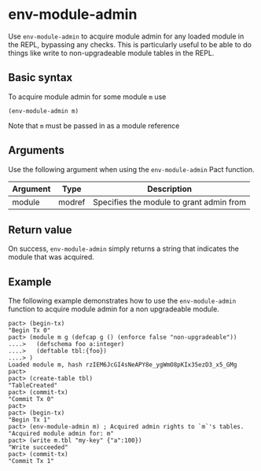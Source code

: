 # env-module-admin

Use `env-module-admin` to acquire module admin for any loaded module in the REPL, bypassing any checks. This is particularly useful to be able to do things like write to non-upgradeable module tables in the REPL.

## Basic syntax

To acquire module admin for some module `m` use

```pact
(env-module-admin m)
```

Note that `m` must be passed in as a module reference

## Arguments

Use the following argument when using the `env-module-admin` Pact function.

| Argument | Type     | Description                                                  |
|----------|----------|--------------------------------------------------------------|
| module   | modref   | Specifies the module to grant admin from |

## Return value

On success, `env-module-admin` simply returns a string that indicates the module that was acquired.

## Example

The following example demonstrates how to use the `env-module-admin` function to acquire module admin for a non upgradeable module.

```pact
pact> (begin-tx)
"Begin Tx 0"
pact> (module m g (defcap g () (enforce false "non-upgradeable"))
....>   (defschema foo a:integer)
....>   (deftable tbl:{foo})
....> )
Loaded module m, hash rzIEM6JcGI4sNeAPY8e_ygWmO8pKIx35ezD3_x5_GMg
pact>
pact> (create-table tbl)
"TableCreated"
pact> (commit-tx)
"Commit Tx 0"
pact>
pact> (begin-tx)
"Begin Tx 1"
pact> (env-module-admin m) ; Acquired admin rights to `m`'s tables.
"Acquired module admin for: m"
pact> (write m.tbl "my-key" {"a":100})
"Write succeeded"
pact> (commit-tx)
"Commit Tx 1"
```
